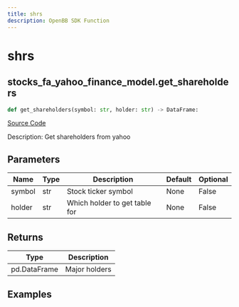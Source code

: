 ```yaml
---
title: shrs
description: OpenBB SDK Function
---
```


# shrs

## stocks_fa_yahoo_finance_model.get_shareholders

```python title='openbb_terminal/stocks/fundamental_analysis/yahoo_finance_model.py'
def get_shareholders(symbol: str, holder: str) -> DataFrame:
```
[Source Code](https://github.com/OpenBB-finance/OpenBBTerminal/tree/main/openbb_terminal/stocks/fundamental_analysis/yahoo_finance_model.py#L75)

Description: Get shareholders from yahoo

## Parameters

| Name | Type | Description | Default | Optional |
| ---- | ---- | ----------- | ------- | -------- |
| symbol | str | Stock ticker symbol | None | False |
| holder | str | Which holder to get table for | None | False |

## Returns

| Type | Description |
| ---- | ----------- |
| pd.DataFrame | Major holders |

## Examples

